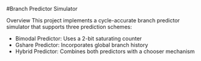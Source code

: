 #Branch Predictor Simulator

Overview
This project implements a cycle-accurate branch predictor simulator that supports three prediction schemes:

+ Bimodal Predictor: Uses a 2-bit saturating counter
+ Gshare Predictor: Incorporates global branch history
+ Hybrid Predictor: Combines both predictors with a chooser mechanism
